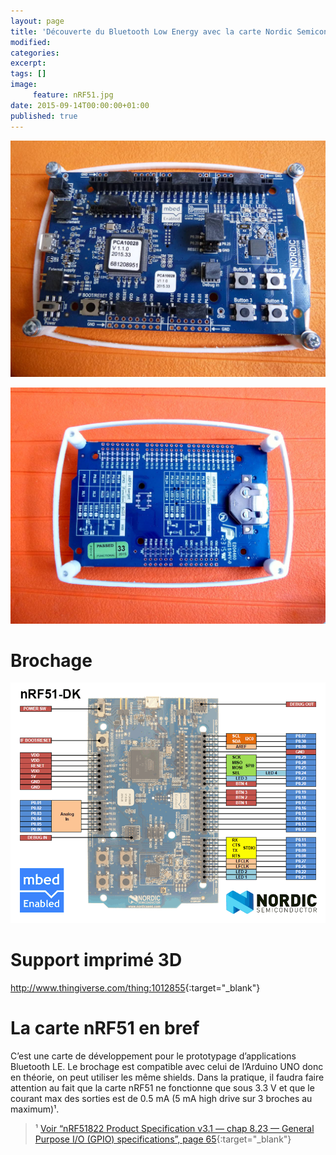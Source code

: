 ```yaml
---
layout: page
title: 'Découverte du Bluetooth Low Energy avec la carte Nordic Semiconductor nRF51'
modified:
categories:
excerpt:
tags: []
image:
     feature: nRF51.jpg
date: 2015-09-14T00:00:00+01:00
published: true
---
```




![](/files/2015-09-14-bluetooth_low_energy_avec_nRF51/nRF51_001.jpg)

![](/files/2015-09-14-bluetooth_low_energy_avec_nRF51/nRF51_002.jpg)


# Brochage

![](/files/2015-05-28_pinouts/images/xnRF51-DK_Pinout_4.png)


# Support imprimé 3D

<http://www.thingiverse.com/thing:1012855>{:target="_blank"}


# La carte nRF51 en bref

C’est une carte de développement pour le prototypage d’applications Bluetooth LE. Le brochage est compatible avec celui de l’Arduino UNO donc en théorie, on peut utiliser les même shields. Dans la pratique, il faudra faire attention au fait que la carte nRF51 ne fonctionne que sous 3.3 V et que le courant max des sorties est de 0.5 mA (5 mA high drive sur 3 broches au maximum)¹.

> ¹ [Voir “nRF51822 Product Specification v3.1 — chap 8.23 — General Purpose I/O (GPIO) specifications”, page 65](https://www.nordicsemi.com/eng/nordic/download_resource/20339/13/3799285){:target="_blank"}

